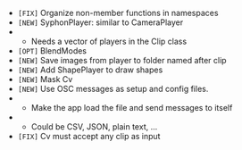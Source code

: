 - `[FIX]`  Organize non-member functions in namespaces
- `[NEW]`  SyphonPlayer: similar to CameraPlayer
- - Needs a vector of players in the Clip class
- `[OPT]`  BlendModes
- `[NEW]`  Save images from player to folder named after clip
- `[NEW]`  Add ShapePlayer to draw shapes
- `[NEW]`  Mask Cv
- `[NEW]`  Use OSC messages as setup and config files.
- - Make the app load the file and send messages to itself
- - Could be CSV, JSON, plain text, ...
- `[FIX]`  Cv must accept any clip as input
